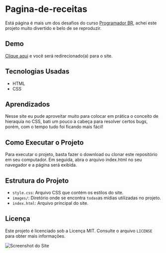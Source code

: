# Pagina-de-receitas

 Está página é mais um dos desafios do curso [Programador BR](https://programadorbr.com/), achei este projeto muito divertido e belo de se reproduzir.

## Demo

[Clique aqui](https://allan-carlos.github.io/Pagina-de-receitas/) e você será redirecionado(a) para o site.

## Tecnologias Usadas

- HTML
- CSS

## Aprendizados

Nesse site eu pude aproveitar muito para colocar em prática o conceito de hieraquia no CSS, bati um pouco a cabeça para resolver certos bugs, porém, com o tempo tudo foi ficando mais fácil!

## Como Executar o Projeto

Para executar o projeto, basta fazer o download ou clonar este repositório em seu computador. Em seguida, abra o arquivo index.html no seu navegador e a página será exibida.

## Estrutura do Projeto

- `style.css`: Arquivo CSS que contém os estilos do site.
- `images/`: Diretório onde se encontra `todas`as mídias utilizadas no projeto.
- `index.html`: Arquivo príncipal do site.

## Licença

Este projeto é licenciado sob a Licença MIT. Consulte o arquivo `LICENSE` para obter mais informações.

![Screenshot do Site](https://imgur.com/7WyHC3B.png)
